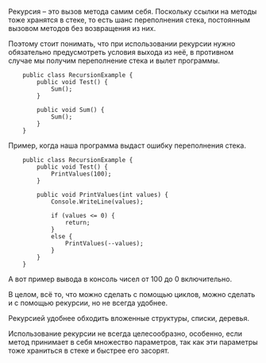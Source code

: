 Рекурсия – это вызов метода самим себя. Поскольку ссылки на методы тоже хранятся в стеке, то есть шанс переполнения стека, постоянным вызовом методов без возвращения из них.

Поэтому стоит понимать, что при использовании рекурсии нужно обязательно предусмотреть условия выхода из неё, в противном случае мы получим переполнение стека и вылет программы.

```Csharp
    public class RecursionExample {
        public void Test() {
            Sum();
        }

        public void Sum() {
            Sum();
        }
    }
```
Пример, когда наша программа выдаст ошибку переполнения стека.

```Csharp
    public class RecursionExample {
        public void Test() {
            PrintValues(100);
        }

        public void PrintValues(int values) {
            Console.WriteLine(values);

            if (values <= 0) {
                return;
            }
            else {
                PrintValues(--values);
            }
        }
    }
```

А вот пример вывода в консоль чисел от 100 до 0 включительно.

В целом, всё то, что можно сделать с помощью циклов, можно сделать и с помощью рекурсии, но не всегда удобнее.

Рекурсией удобнее обходить вложенные структуры, списки, деревья.

Использование рекурсии не всегда целесообразно, особенно, если метод принимает в себя множество параметров, так как эти параметры тоже храниться в стеке и быстрее его засорят.